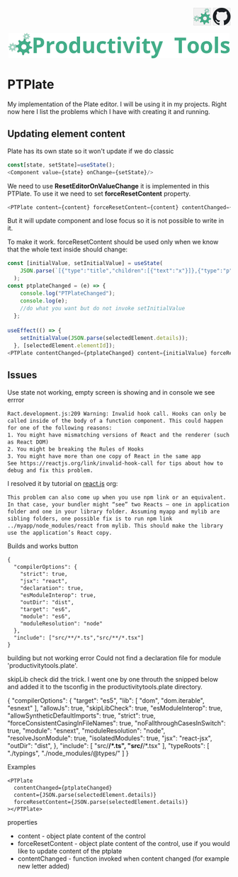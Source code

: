 <!--Category:react;typescript--> 
 <p align="right">
    <a href="http://productivitytools.top/alibabacloud-ipmonitor/"><img src="Images/Header/ProductivityTools_green_40px_2.png" /><a> 
    <a href="https://github.com/pwujczyk/productivitytools.plate"><img src="Images/Header/Github_border_40px.png" /></a>
</p>
<p align="center">
    <a href="http://http://productivitytools.tech/">
        <img src="Images/Header/LogoTitle_green_500px.png" />
    </a>
</p>


# PTPlate

My implementation of the Plate editor. I will be using it in my projects.
Right now here I list the problems which I have with creating it and running. 

## Updating element content
Plate has its own state so it won't update if we do classic
```js
const[state, setState]=useState();
<Component value={state} onChange={setState}/>
```

We need to use **ResetEditorOnValueChange** it is implemented in this PTPlate. To use it we need to set **forceResetContent** property.

```js
<PTPlate content={content} forceResetContent={content} contentChanged={contentChanged} readOnly={readOnly}></PTPlate>
```

But it will update component and lose focus so it is not possible to write in it.

To make it work. forceResetContent should be used only when we know that the whole text inside should change:

```js
const [initialValue, setInitialValue] = useState(
    JSON.parse(`[{"type":"title","children":[{"text":"x"}]},{"type":"p","children":[{"text":"empty"}]}]`)
  );
const ptplateChanged = (e) => {
    console.log("PTPlateChanged");
    console.log(e);
    //do what you want but do not invoke setInitialValue
  };

useEffect(() => {
    setInitialValue(JSON.parse(selectedElement.details));
  }, [selectedElement.elementId]);
<PTPlate contentChanged={ptplateChanged} content={initialValue} forceResetContent={initialValue}></PTPlate>

```

## Issues
Use state not working, empty screen is showing and in console we see errror

```
Ract.development.js:209 Warning: Invalid hook call. Hooks can only be called inside of the body of a function component. This could happen for one of the following reasons:
1. You might have mismatching versions of React and the renderer (such as React DOM)
2. You might be breaking the Rules of Hooks
3. You might have more than one copy of React in the same app
See https://reactjs.org/link/invalid-hook-call for tips about how to debug and fix this problem.
```

I resolved it by tutorial on [react.js](https://legacy.reactjs.org/warnings/invalid-hook-call-warning.html) org:
```
This problem can also come up when you use npm link or an equivalent. In that case, your bundler might “see” two Reacts — one in application folder and one in your library folder. Assuming myapp and mylib are sibling folders, one possible fix is to run npm link ../myapp/node_modules/react from mylib. This should make the library use the application’s React copy.
```

Builds and works button
```
{
  "compilerOptions": {
    "strict": true,
    "jsx": "react",
    "declaration": true,
    "esModuleInterop": true,
    "outDir": "dist",
    "target": "es6",
    "module": "es6",
    "moduleResolution": "node"
  },
  "include": ["src/**/*.ts","src/**/*.tsx"]
}
```

building but not working error 
Could not find a declaration file for module 'productivitytools.plate'.

skipLib check did the trick. I went one by one throuth the snipped below and added it to the tsconfig in the productivitytools.plate directory. 

{
  "compilerOptions": {
    "target": "es5",
    "lib": [
      "dom",
      "dom.iterable",
      "esnext"
    ],
    "allowJs": true,
    "skipLibCheck": true,
    "esModuleInterop": true,
    "allowSyntheticDefaultImports": true,
    "strict": true,
    "forceConsistentCasingInFileNames": true,
    "noFallthroughCasesInSwitch": true,
    "module": "esnext",
    "moduleResolution": "node",
    "resolveJsonModule": true,
    "isolatedModules": true,
    "jsx": "react-jsx",
    "outDir": "dist",
  },
  "include": [
    "src/**/*.ts",
    "src/**/*.tsx"
  ],
  "typeRoots": [
    "./typings",
    "./node_modules/@types/"
  ]
}


Examples


```
<PTPlate
  contentChanged={ptplateChanged}
  content={JSON.parse(selectedElement.details)}
  forceResetContent={JSON.parse(selectedElement.details)}
></PTPlate>
```

properties
- content - object plate content of the control
- forceResetContent - object plate content of the control, use if you would like to update content of the ptplate
- contentChanged - function invoked when content changed (for example new letter added)